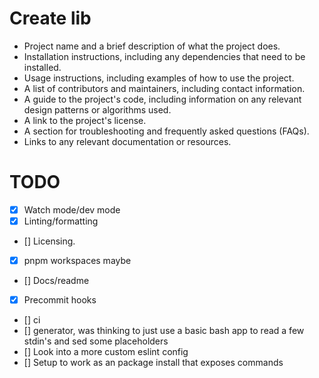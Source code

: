 # Create lib

- Project name and a brief description of what the project does.
- Installation instructions, including any dependencies that need to be installed.
- Usage instructions, including examples of how to use the project.
- A list of contributors and maintainers, including contact information.
- A guide to the project's code, including information on any relevant design patterns or algorithms used.
- A link to the project's license.
- A section for troubleshooting and frequently asked questions (FAQs).
- Links to any relevant documentation or resources.

# TODO

- [x] Watch mode/dev mode
- [x] Linting/formatting
- [] Licensing.
- [x] pnpm workspaces maybe
- [] Docs/readme
- [x] Precommit hooks
- [] ci
- [] generator, was thinking to just use a basic bash app to read a few stdin's and sed some placeholders
- [] Look into a more custom eslint config
- [] Setup to work as an package install that exposes commands
